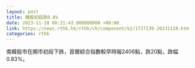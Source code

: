 ```yaml
---
layout: post
title: 韓股初段跌0.8%
date: 2023-11-10 08:21:43.000000000 +08:00
link: https://news.rthk.hk/rthk/ch/component/k2/1727239-20231110.htm
categories: rthk
---
```


南韓股市在開市初段下跌，首爾綜合指數較早時報2406點，跌20點，跌幅0.83%。
